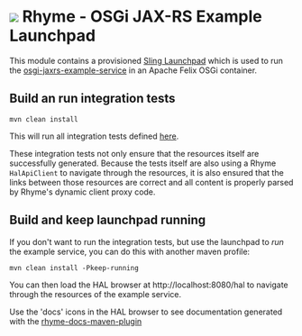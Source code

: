 <img src="https://wcm.io/images/favicon-16@2x.png"/> Rhyme - OSGi JAX-RS Example Launchpad
======

This module contains a provisioned [Sling Launchpad](https://sling.apache.org/documentation/the-sling-engine/the-sling-launchpad.html) 
which is used to run the [osgi-jaxrs-example-service](../osgi-jaxrs-example-service) in an Apache Felix OSGi container.

## Build an run integration tests

```mvn clean install```

This will run all integration tests defined [here](src/test/java/io/wcm/caravan/rhyme/osgi/it/tests).

These integration tests not only ensure that the resources itself are successfully generated. Because the tests itself are also using a 
Rhyme `HalApiClient` to navigate through the resources, it is also ensured that the links between those resources are correct and all content 
is properly parsed by Rhyme's dynamic client proxy code.

## Build and keep launchpad running

If you don't want to run the integration tests, but use the launchpad to *run* the example service, you can do this with another maven profile:

```mvn clean install -Pkeep-running```

You can then load the HAL browser at http://localhost:8080/hal to navigate through the resources of the example service. 

Use the 'docs' icons in the HAL browser to see documentation generated with the [rhyme-docs-maven-plugin](../../tooling/docs-maven-plugin)
